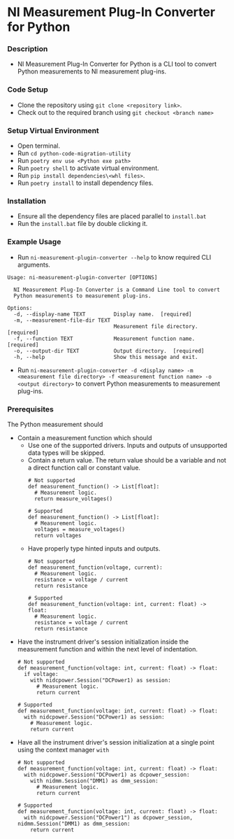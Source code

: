 # NI Measurement Plug-In Converter for Python

### Description

- NI Measurement Plug-In Converter for Python is a CLI tool to convert Python measurements to NI measurement plug-ins.

### Code Setup

- Clone the repository using `git clone <repository link>`.
- Check out to the required branch using `git checkout <branch name>`

### Setup Virtual Environment

- Open terminal.
- Run `cd python-code-migration-utility`
- Run `poetry env use <Python exe path>`
- Run `poetry shell` to activate virtual environment.
- Run `pip install dependencies\<whl files>`.
- Run `poetry install` to install dependency files.

### Installation

- Ensure all the dependency files are placed parallel to `install.bat`
- Run the `install.bat` file by double clicking it.

### Example Usage

- Run `ni-measurement-plugin-converter --help` to know required CLI arguments.
```
Usage: ni-measurement-plugin-converter [OPTIONS]

  NI Measurement Plug-In Converter is a Command Line tool to convert     
  Python measurements to measurement plug-ins.

Options:
  -d, --display-name TEXT         Display name.  [required]
  -m, --measurement-file-dir TEXT
                                  Measurement file directory.  [required]
  -f, --function TEXT             Measurement function name.  [required]
  -o, --output-dir TEXT           Output directory.  [required]
  -h, --help                      Show this message and exit.
```
- Run `ni-measurement-plugin-converter -d <display name> -m <measurement file directory> -f <measurement function name> -o <output directory>` to convert Python measurements to measurement plug-ins.

### Prerequisites

The Python measurement should
- Contain a measurement function which should
  - Use one of the supported drivers. Inputs and outputs of unsupported data types will be skipped.
  - Contain a return value. The return value should be a variable and not a direct function call or constant value.
    ```
    # Not supported
    def measurement_function() -> List[float]:
      # Measurement logic.
      return measure_voltages()

    # Supported
    def measurement_function() -> List[float]:
      # Measurement logic.
      voltages = measure_voltages()
      return voltages
    ```
  - Have properly type hinted inputs and outputs.
    ```
    # Not supported
    def measurement_function(voltage, current):
      # Measurement logic.
      resistance = voltage / current
      return resistance
    
    # Supported
    def measurement_function(voltage: int, current: float) -> float:
      # Measurement logic.
      resistance = voltage / current
      return resistance
    ```
- Have the instrument driver's session initialization inside the measurement function and within the next level of indentation.
  ```
  # Not supported
  def measurement_function(voltage: int, current: float) -> float:
    if voltage:
      with nidcpower.Session("DCPower1) as session:
        # Measurement logic.
        return current

  # Supported
  def measurement_function(voltage: int, current: float) -> float:
    with nidcpower.Session("DCPower1) as session:
      # Measurement logic.
      return current
  ```
- Have all the instrument driver's session initialization at a single point using the context manager `with`
  ```
  # Not supported
  def measurement_function(voltage: int, current: float) -> float:
    with nidcpower.Session("DCPower1) as dcpower_session:
      with nidmm.Session("DMM1) as dmm_session:
        # Measurement logic.
        return current

  # Supported
  def measurement_function(voltage: int, current: float) -> float:
    with nidcpower.Session("DCPower1") as dcpower_session, nidmm.Session("DMM1) as dmm_session:
      return current
  ```

